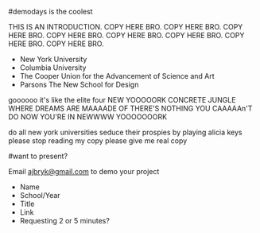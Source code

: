 
#demodays is the coolest

THIS IS AN INTRODUCTION. COPY HERE BRO. COPY HERE BRO. COPY HERE BRO. COPY HERE BRO. COPY HERE BRO. COPY HERE BRO. COPY HERE BRO. COPY HERE BRO.

*	New York University
*	Columbia University 
*	The Cooper Union for the Advancement of Science and Art
*	Parsons The New School for Design

goooooo it's like the elite four NEW YOOOOORK CONCRETE JUNGLE WHERE DREAMS ARE MAAAADE OF THERE'S NOTHING YOU CAAAAAn'T DO NOW YOU'RE IN NEWWWW YOOOOOOORK

do all new york universities seduce their prospies by playing alicia keys please stop reading my copy please give me real copy

#want to present?

Email ajbryk@gmail.com to demo your project

*	Name
*	School/Year
*	Title
*	Link
*	Requesting 2 or 5 minutes?